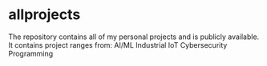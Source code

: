 # allprojects
The repository contains all of my personal projects and is publicly available. It contains project ranges from:
AI/ML
Industrial IoT
Cybersecurity
Programming


